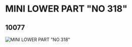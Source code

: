 # MINI LOWER PART "NO 318"
## 10077
![MINI LOWER PART "NO 318"](https://lc-www-live-s.legocdn.com/media/bricks/5/2/6000443.jpg)